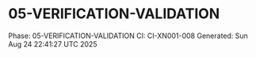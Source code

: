 # 05-VERIFICATION-VALIDATION
Phase: 05-VERIFICATION-VALIDATION
CI: CI-XN001-008
Generated: Sun Aug 24 22:41:27 UTC 2025
